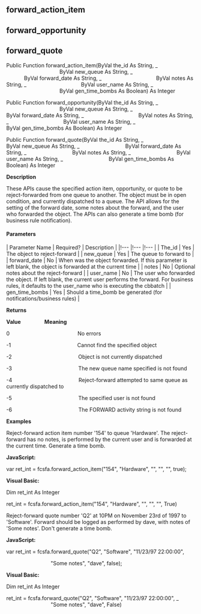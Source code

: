 forward_action_item
---------------------

forward_opportunity
-------------------

forward_quote
-------------

Public Function forward_action_item(ByVal the_id As String, _
                                    ByVal new_queue As String, _
                                    ByVal forward_date As String, _
                                    ByVal notes As String, _
                                    ByVal user_name As String, _
                                    ByVal gen_time_bombs As Boolean) As Integer

Public Function forward_opportunity(ByVal the_id As String, _
                                    ByVal new_queue As String, _
                                    ByVal forward_date As String, _
                                    ByVal notes As String, _
                                    ByVal user_name As String, _
                                    ByVal gen_time_bombs As Boolean) As Integer

Public Function forward_quote(ByVal the_id As String, _
                              ByVal new_queue As String, _
                              ByVal forward_date As String, _
                              ByVal notes As String, _
                              ByVal user_name As String, _
                              ByVal gen_time_bombs As Boolean) As Integer

**Description**

These APIs cause the specified action item, opportunity, or quote to be reject-forwarded from one queue to another. The object must be in open condition, and currently dispatched to a queue. The API allows for the setting of the forward date, some notes about the forward, and the user who forwarded the object. The APIs can also generate a time bomb (for business rule notification).

#### Parameters

| Parameter Name | Required? | Description |
|!--- |!--- |!--- |
| The_id | Yes | The object to reject-forward |
| new_queue | Yes | The queue to forward to |
| forward_date | No | When was the object forwarded. If this parameter is left blank, the object is forwarded at the current time |
| notes | No | Optional notes about the reject-forward |
| user_name | No | The user who forwarded the object. If left blank, the current user performs the forward. For business rules, it defaults to the user_name who is executing the cbbatch |
| gen_time_bombs | Yes | Should a time_bomb be generated (for notifications/business rules) |

**Returns**

**Value**                **Meaning**

0                                              No errors

-1                                             Cannot find the specified object

-2                                             Object is not currently dispatched

-3                                             The new queue name specified is not found

-4                                             Reject-forward attempted to same queue as currently dispatched to

-5                                             The specified user is not found

-6                                             The FORWARD activity string is not found

**Examples**

 Reject-forward action item number '154' to queue 'Hardware'. The reject-forward has no notes, is performed by the current user and is forwarded at the current time. Generate a time bomb.

**JavaScript:**

var ret_int = fcsfa.forward_action_item("154", "Hardware", "", "", "", true);

**Visual Basic:**

Dim ret_int As Integer

ret_int = fcsfa.forward_action_item("154", "Hardware", "", "", "", True)

 Reject-forward quote number 'Q2' at 10PM on November 23rd of 1997 to 'Software'. Forward should be logged as performed by dave, with notes of 'Some notes'. Don't generate a time bomb.

**JavaScript:**

var ret_int = fcsfa.forward_quote("Q2", "Software", "11/23/97 22:00:00",

                              "Some notes", "dave", false);

**Visual Basic:**

Dim ret_int As Integer

ret_int = fcsfa.forward_quote("Q2", "Software", "11/23/97 22:00:00", _
                              "Some notes", "dave", False)